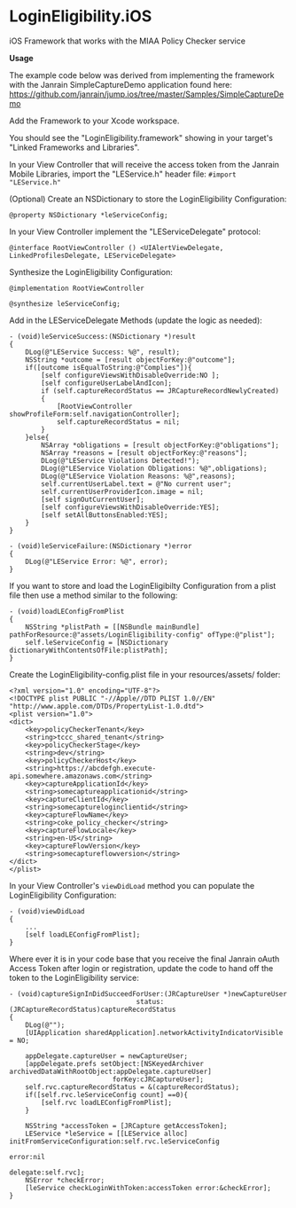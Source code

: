 # LoginEligibility.iOS
iOS Framework that works with the MIAA Policy Checker service

**Usage**

The example code below was derived from implementing the framework with the Janrain SimpleCaptureDemo application found here:
https://github.com/janrain/jump.ios/tree/master/Samples/SimpleCaptureDemo

Add the Framework to your Xcode workspace.

You should see the "LoginEligibility.framework" showing in your target's "Linked Frameworks and Libraries".

In your View Controller that will receive the access token from the Janrain Mobile Libraries, import the "LEService.h" header file:
`#import "LEService.h"`

(Optional) Create an NSDictionary to store the LoginEligibility Configuration:

`@property NSDictionary *leServiceConfig;`

In your View Controller implement the "LEServiceDelegate" protocol:

`@interface RootViewController () <UIAlertViewDelegate, LinkedProfilesDelegate, LEServiceDelegate>`

Synthesize the LoginEligibility Configuration:

	@implementation RootViewController

	@synthesize leServiceConfig;

Add in the LEServiceDelegate Methods (update the logic as needed):

	- (void)leServiceSuccess:(NSDictionary *)result
	{
	    DLog(@"LEService Success: %@", result);
	    NSString *outcome = [result objectForKey:@"outcome"];
	    if([outcome isEqualToString:@"Complies"]){
		    [self configureViewsWithDisableOverride:NO ];
		    [self configureUserLabelAndIcon];
		    if (self.captureRecordStatus == JRCaptureRecordNewlyCreated)
		    {
		        [RootViewController showProfileForm:self.navigationController];
		        self.captureRecordStatus = nil;
		    }
	    }else{
	        NSArray *obligations = [result objectForKey:@"obligations"];
	        NSArray *reasons = [result objectForKey:@"reasons"];
	        DLog(@"LEService Violations Detected!");
	        DLog(@"LEService Violation Obligations: %@",obligations);
	        DLog(@"LEService Violation Reasons: %@",reasons);
	        self.currentUserLabel.text = @"No current user";
	        self.currentUserProviderIcon.image = nil;
	        [self signOutCurrentUser];
	        [self configureViewsWithDisableOverride:YES];
	        [self setAllButtonsEnabled:YES];
	    }
	}

	- (void)leServiceFailure:(NSDictionary *)error
	{
	    DLog(@"LEService Error: %@", error);
	}

If you want to store and load the LoginEligibilty Configuration from a plist file then use a method similar to the following:

	- (void)loadLEConfigFromPlist
	{
	    NSString *plistPath = [[NSBundle mainBundle] pathForResource:@"assets/LoginEligibility-config" ofType:@"plist"];
	    self.leServiceConfig = [NSDictionary dictionaryWithContentsOfFile:plistPath];
	}

Create the LoginEligibility-config.plist file in your resources/assets/ folder:

	<?xml version="1.0" encoding="UTF-8"?>
	<!DOCTYPE plist PUBLIC "-//Apple//DTD PLIST 1.0//EN" "http://www.apple.com/DTDs/PropertyList-1.0.dtd">
	<plist version="1.0">
	<dict>
		<key>policyCheckerTenant</key>
		<string>tccc_shared_tenant</string>
		<key>policyCheckerStage</key>
		<string>dev</string>
		<key>policyCheckerHost</key>
		<string>https://abcdefgh.execute-api.somewhere.amazonaws.com</string>
		<key>captureApplicationId</key>
		<string>somecaptureapplicationid</string>
		<key>captureClientId</key>
		<string>somecaptureloginclientid</string>
		<key>captureFlowName</key>
		<string>coke_policy_checker</string>
		<key>captureFlowLocale</key>
		<string>en-US</string>
		<key>captureFlowVersion</key>
		<string>somecaptureflowversion</string>
	</dict>
	</plist>

In your View Controller's `viewDidLoad` method you can populate the LoginEligibility Configuration:

	- (void)viewDidLoad
	{
	    ...
	    [self loadLEConfigFromPlist];
	}

Where ever it is in your code base that you receive the final Janrain oAuth Access Token after login or registration, update the code to hand off the token to the LoginEligibility service:

	- (void)captureSignInDidSucceedForUser:(JRCaptureUser *)newCaptureUser
	                                status:(JRCaptureRecordStatus)captureRecordStatus
	{
	    DLog(@"");
	    [UIApplication sharedApplication].networkActivityIndicatorVisible = NO;

	    appDelegate.captureUser = newCaptureUser;
	    [appDelegate.prefs setObject:[NSKeyedArchiver archivedDataWithRootObject:appDelegate.captureUser]
	                          forKey:cJRCaptureUser];
	    self.rvc.captureRecordStatus = &(captureRecordStatus);
	    if([self.rvc.leServiceConfig count] ==0){
	        [self.rvc loadLEConfigFromPlist];
	    }

	    NSString *accessToken = [JRCapture getAccessToken];
	    LEService *leService = [[LEService alloc] initFromServiceConfiguration:self.rvc.leServiceConfig
	                                                                     error:nil
	                                                                  delegate:self.rvc];
	    NSError *checkError;
	    [leService checkLoginWithToken:accessToken error:&checkError];
	}

